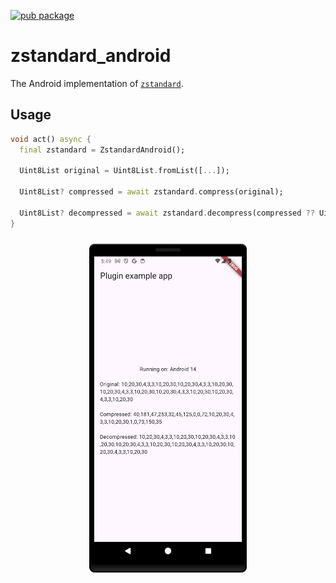 [![pub package](https://img.shields.io/pub/v/zstandard_android.svg)](https://pub.dev/packages/zstandard_android)

# zstandard_android

The Android implementation of [`zstandard`](https://pub.dev/packages/zstandard).

## Usage

```dart
void act() async {
  final zstandard = ZstandardAndroid();

  Uint8List original = Uint8List.fromList([...]);

  Uint8List? compressed = await zstandard.compress(original);
  
  Uint8List? decompressed = await zstandard.decompress(compressed ?? Uint8List(0));
}
```

<p align="center"><img width="50%" vspace="10" src="https://github.com/landamessenger/zstandard/raw/master/zstandard_android/images/sample.png"></p>

